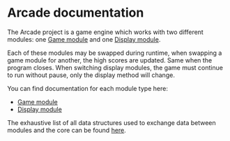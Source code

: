 # Arcade documentation
The Arcade project is a game engine which works with two different modules: one [Game module](<Game module.md>) and one [Display module](<Display module.md>).

Each of these modules may be swapped during runtime, when swapping a game module for another, the high scores are updated. Same when the program closes.
When switching display modules, the game must continue to run without pause, only the display method will change.

You can find documentation for each module type here:
- [Game module](<Game module.md>)
- [Display module](<Display module.md>)

The exhaustive list of all data structures used to exchange data between modules and the core can be found [here](<Data structures.md>).
